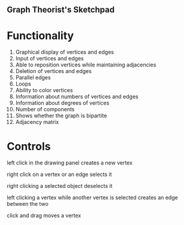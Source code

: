 ## Graph Theorist's Sketchpad
# Functionality
1.  Graphical display of vertices and edges        
2.  Input of vertices and edges          
3.  Able to reposition vertices while maintaining adjacencies       
4.  Deletion of vertices and edges     
5.  Parallel edges    
6.  Loops 
7.  Ability to color vertices 
8.  Information about numbers of vertices and edges    
9.  Information about degrees of vertices
10. Number of components
11. Shows whether the graph is bipartite
12. Adjacency matrix

# Controls
left click in the drawing panel creates a new vertex

right click on a vertex or an edge selects it

right clicking a selected object deselects it

left clicking a vertex while another vertex is selected creates an edge between the two

click and drag moves a vertex
